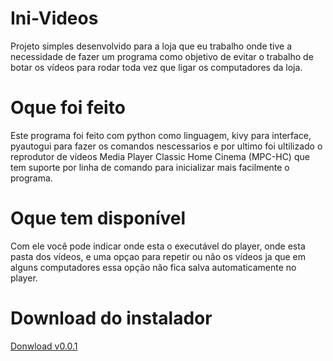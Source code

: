# Ini-Videos
Projeto simples desenvolvido para a loja que eu trabalho onde tive a necessidade de fazer um programa como objetivo de evitar o trabalho de botar os vídeos para rodar toda vez que ligar os computadores da loja.

# Oque foi feito
Este programa foi feito com python como linguagem, kivy para interface, pyautogui para fazer os comandos nescessarios e por ultimo foi ultilizado o reprodutor de vídeos Media Player Classic Home Cinema (MPC-HC) que tem suporte por linha de comando para inicializar mais facilmente o programa.

# Oque tem disponível
Com ele você pode indicar onde esta o executável do player, onde esta pasta dos vídeos, e uma opçao para repetir ou não os vídeos ja que em alguns computadores essa opção não fica salva automaticamente no player.

# Download do instalador
<a href="https://drive.google.com/file/d/1XKKSWVhoDPW--k4io9GsiAIfB6QfbKhC/view?usp=drivesdk">Donwload v0.0.1</a>
